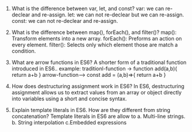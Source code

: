 1) What is the difference between var, let, and const?
var: we can re-declear and re-assign.
let: we can not re-declear but we can re-assign.
const: we can not re-declear and re-assign.

2) What is the difference between map(), forEach(), and filter()?
map(): Transform elements into a new array.
forEach(): Preforms an action on every element.
filter(): Selects only which element those are match a condition.

3) What are arrow functions in ES6?
 A shorter form of a traditional function introduced in ES6..
 example: traditionl-function -> function add(a,b){
        return a+b
 }
 arrow-function--> const add = (a,b)=>{
        return a+b
 }

4) How does destructuring assignment work in ES6?
In ES6, destructuring assignment allows us to extract values from an array or object directly into variables using a short and concise syntax.

5) Explain template literals in ES6. How are they different from string concatenation?
Template literals in ES6 are allow to
a. Multi-line strings.
b. String interpolation
c.Embedded expressions